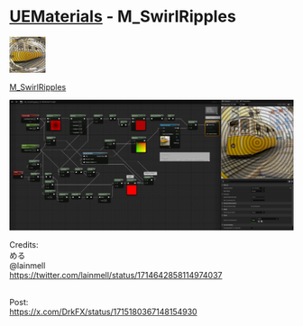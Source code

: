 # <a href="..">UEMaterials</a> - M_SwirlRipples
<img src="M_SwirlRipples_00.jpeg" width="64px" /><br/>

<a href="../M_SwirlRipples.uasset">M_SwirlRipples</a><br/>

<img src="M_SwirlRipples_01.jpeg" width="640px" /><br/> 

Credits:<br/>
める<br/>
@lainmell<br/>
<a href="https://twitter.com/lainmell/status/1714642858114974037">https://twitter.com/lainmell/status/1714642858114974037</a><br/>

<br/>
Post:<br/>
<a href="https://x.com/DrkFX/status/1715180367148154930">https://x.com/DrkFX/status/1715180367148154930</a><br/>